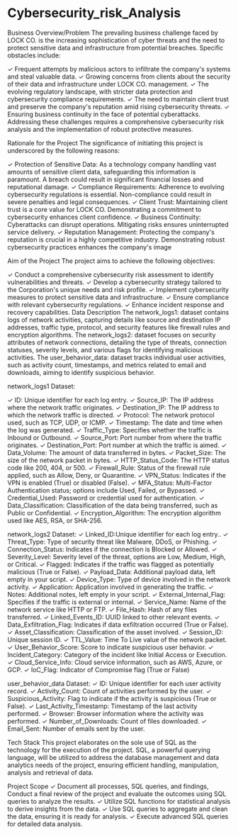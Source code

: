 # Cybersecurity_risk_Analysis
Business Overview/Problem
The prevailing business challenge faced by LOCK CO. is the increasing sophistication of cyber threats and the need to protect sensitive data and infrastructure from potential breaches. Specific obstacles include:
 

✓ Frequent attempts by malicious actors to infiltrate the company's systems and steal valuable data.
✓ Growing concerns from clients about the security of their data and infrastructure under LOCK CO. management.
✓ The evolving regulatory landscape, with stricter data protection and cybersecurity compliance requirements.
✓ The need to maintain client trust and preserve the company's reputation amid rising cybersecurity threats.
✓ Ensuring business continuity in the face of potential cyberattacks.
Addressing these challenges requires a comprehensive cybersecurity risk analysis and the implementation of robust protective measures.


Rationale for the Project
The significance of initiating this project is underscored by the following reasons:
 

✓ Protection of Sensitive Data: As a technology company handling vast amounts of sensitive client data, safeguarding this information is paramount. A breach could result in significant financial losses and reputational damage.
✓ Compliance Requirements: Adherence to evolving cybersecurity regulations is essential. Non-compliance could result in severe penalties and legal consequences.
✓ Client Trust: Maintaining client trust is a core value for LOCK CO. Demonstrating a commitment to cybersecurity enhances client confidence.
✓ Business Continuity: Cyberattacks can disrupt operations. Mitigating risks ensures uninterrupted service delivery.
✓ Reputation Management: Protecting the company's reputation is crucial in a highly competitive industry. Demonstrating robust cybersecurity practices enhances the company's image
 
Aim of the Project
The project aims to achieve the following objectives:

 

✓ Conduct a comprehensive cybersecurity risk assessment to identify vulnerabilities and threats.
✓ Develop a cybersecurity strategy tailored to the Corporation's unique needs and risk profile.
✓ Implement cybersecurity measures to protect sensitive data and infrastructure.
✓ Ensure compliance with relevant cybersecurity regulations.
✓ Enhance incident response and recovery capabilities.
Data Description
The network_logs1: dataset contains logs of network activities, capturing details like source and destination IP addresses, traffic type, protocol, and security features like firewall rules and encryption algorithms.
The network_logs2: dataset focuses on security attributes of network connections, detailing the type of threats, connection statuses, severity levels, and various flags for identifying malicious activities.
The user_behavior_data: dataset tracks individual user activities, such as activity count, timestamps, and metrics related to email and downloads, aiming to identify suspicious behavior.

network_logs1 Dataset:

✓ ID: Unique identifier for each log entry.
✓ Source_IP: The IP address where the network traffic originates.
✓ Destination_IP: The IP address to which the network traffic is directed.
✓ Protocol: The network protocol used, such as TCP, UDP, or ICMP.
✓ Timestamp: The date and time when the log was generated.
✓ Traffic_Type: Specifies whether the traffic is Inbound or Outbound.
✓ Source_Port: Port number from where the traffic originates.
✓ Destination_Port: Port number at which the traffic is aimed.
✓ Data_Volume: The amount of data transferred in bytes.
✓ Packet_Size: The size of the network packet in bytes.
✓ HTTP_Status_Code: The HTTP status code like 200, 404, or 500.
✓ Firewall_Rule: Status of the firewall rule applied, such as Allow, Deny, or Quarantine.
✓ VPN_Status: Indicates if the VPN is enabled (True) or disabled (False).
✓ MFA_Status: Multi-Factor Authentication status; options include Used, Failed, or Bypassed.
✓ Credential_Used: Password or credential used for authentication.
✓ Data_Classification: Classification of the data being transferred, such as Public or Confidential.
✓ Encryption_Algorithm: The encryption algorithm used like AES, RSA, or SHA-256.

network_logs2 Dataset:
✓ Linked_ID:Unique identifier for each log entry..
✓ Threat_Type: Type of security threat like Malware, DDoS, or Phishing.
✓ Connection_Status: Indicates if the connection is Blocked or Allowed.
✓ Severity_Level: Severity level of the threat, options are Low, Medium, High, or Critical.
✓ Flagged: Indicates if the traffic was flagged as potentially malicious (True or False).
✓ Payload_Data: Additional payload data, left empty in your script.
✓ Device_Type: Type of device involved in the network activity.
✓ Application: Application involved in generating the traffic.
✓ Notes: Additional notes, left empty in your script.
✓ External_Internal_Flag: Specifies if the traffic is external or internal.
✓ Service_Name: Name of the network service like HTTP or FTP.
✓ File_Hash: Hash of any files transferred.
✓ Linked_Events_ID: UUID linked to other relevant events.
✓ Data_Exfiltration_Flag: Indicates if data exfiltration occurred (True or False).
✓ Asset_Classification: Classification of the asset involved.
✓ Session_ID: Unique session ID.
✓ TTL_Value: Time To Live value of the network packet.
✓ User_Behavior_Score: Score to indicate suspicious user behavior.
✓ Incident_Category: Category of the incident like Initial Access or Execution.
✓ Cloud_Service_Info: Cloud service information, such as AWS, Azure, or GCP.
✓ IoC_Flag: Indicator of Compromise flag (True or False)

user_behavior_data Dataset:
✓ ID: Unique identifier for each user activity record.
✓ Activity_Count: Count of activities performed by the user.
✓ Suspicious_Activity: Flag to indicate if the activity is suspicious (True or False).
✓ Last_Activity_Timestamp: Timestamp of the last activity performed.
✓ Browser: Browser information where the activity was performed.
✓ Number_of_Downloads: Count of files downloaded.
✓ Email_Sent: Number of emails sent by the user.
 

Tech Stack
This project elaborates on the sole use of SQL as the technology for the execution of the project. SQL, a powerful querying language, will be utilized to address the database management and data analytics needs of the project, ensuring efficient handling, manipulation,  analysis and retrieval of data.

Project Scope
✓ Document all processes, SQL queries, and findings, Conduct a final review of the project and evaluate the outcomes using SQL queries to analyze the results.
✓ Utilize SQL functions for statistical analysis to derive insights from the data.
✓ Use SQL queries to aggregate and clean the data, ensuring it is ready for analysis.
✓ Execute advanced SQL queries for detailed data analysis.
